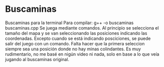 # Buscaminas
Buscaminas para la terminal
Para compilar: g++ -o buscaminas buscaminas.cpp
Se juega mediante comandos. Al principio se selecciona el tamaño del mapa y se van seleccionando las posiciones indicando las coordenadas.
Excepto cuando se está indicando posciciones, se puede salir del juego con un comando.
Falta hacer que la primera seleccion siempre sea una posición donde no hay minas colindantes.
Es muy rudimentario, no me basé en nigún video ni nada, solo en base a lo que veía jugando al buscaminas original.
